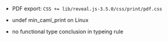 - PDF export:
    `CSS += lib/reveal.js-3.5.0/css/print/pdf.css`

- undef min_caml_print on Linux

- no functional type conclusion in typeing rule
